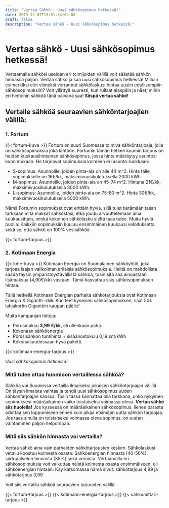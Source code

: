 ```yaml
---
title: "Vertaa Sähkö - Uusi sähkösopimus hetkessä!"
date: 2019-12-07T15:51:34+02:00
draft: false
description: "Vertaa sähkö - Uusi sähkösopimus hetkessä!"
---
```


# Vertaa sähkö - Uusi sähkösopimus hetkessä!

Vertaamalla sähkösi useiden eri toimijoiden välillä voit säästää sähkön hinnassa paljon. Vertaa sähkö ja saa uusi sähkösopimus hetkessä!
Milloin esimerkiksi olet viimeksi verrannut sähkölaskusi hintaa uusiin edullisempiin sähkösopimuksiin? Voit yllättyä suuresti, kun rullaat alaspäin ja näet, mihin eri hintoihin sähköä tänä päivänä saa! <b>Siispä vertaa sähkö!</b>

<h2>Vertaile sähköä seuraavien sähköntarjoajien välillä:</h2>

### 1. Fortum
{{< fortum-kuva >}}
Fortum on suuri Suomessa toimiva sähköntarjoaja, jolla on sähkösopimuksia joka lähtöön. Fortumin tämän hetken kuumin tarjous on heidän kuukausihintainen sähkösopimus, jossa hinta määräytyy asuntosi koon mukaan. He tarjoavat sopimuksia kolmeen eri asunto-luokkaan:

- S-sopimus: Asunnoille, joiden pinta-ala on alle 44 m^2. Hinta tälle sopimukselle on 16€/kk, maksimivuosikulutuksella 2000 kWh.
- M-sopimus: Asunnoille, joiden pinta-ala on 45-74 m^2. Hintana 21€/kk, maksimivuosikulutuksella 3000 kWh.
- L-sopimus: Asunnoille, joiden pinta-ala on 75-80 m^2. Hinta 30€/kk, maksimivuosikulutuksella 5000 kWh.

Nämä Fortumin sopimukset ovat erittäin hyviä, sillä tulet tietämään tasan tarkkaan mitä maksat sähköstäsi, etkä joudu arvuuttelemaan aina kuukausittain, minkä kokoinen sähkölasku sieltä taas tulee.
Muita hyviä puolia: Kaikkiin sopimuksiin kuuluu ensimmäinen kuukausi veloituksetta, sekä se, että sähkö on 100% vesisähköä

{{< fortum-tarjous >}}

### 2. Kotimaan Energia
{{< kme-kuva >}}
Kotimaan Energia on Suomalainen sähköyhtiö, joka tarjoaa laajan valikoiman erilaisia sähkösopimuksia. Heiltä on mahdollista saada täysin ympäristöystävällistä sähköä, tosin sitä saa ainoastaan lisämaksua (4,90€/kk) vastaan. Tämä kasvattaa ssis sähkösopimuksen hintaa.

Tällä hetkellä Kotimaan Energian parhaita sähkötarjouksia ovat Kotimaan Energia X Gigantti -diili. Kun teet kyseisen sähkösopimuksen, saat 50€ lahjakortin Giganttiin kaupan päälle! 

Muita kampanjan tietoja: 

- Perusmaksu <b>3,99 €/kk</b>, eli ollenkaan paha. 
- Kokonaan sähköenergia
- Pörssisähkön tuntihinta + sisäänostokulu 0,19 snt/kWh
- Kokonaisuudessaan hyvä paketti. 

{{< kotimaan-energia-tarjous >}}

<dfn>Uusi sähkösopimus hetkessä!</dfn>

### Mitä tulee ottaa huomioon vertaillessa sähköä?

Sähköä voi Suomessa vertailla ilmaiseksi jokaisen sähköntarjoajan välillä. On täysin ilmaista vaihtaa ja tehdä uusi sähkösopimus uuden sähköntarjoajan kanssa.
Tosin tässä kannattaa olla tarkkana, onko nykyinen sopimuksesi määräaikainen vaiko toistaiseksi voimassa oleva. <strong>Vertaa sähkö siis huolella!</strong>
Jos kyseessä on määräaikainen sähkösopimus, lienee parasta odottaa sen loppumiseen ennen kuin alkaa etsimään uutta sähkön tarjoajaa. Jos taas sinulla on toistaiseksi voimassa oleva sopimus, on uuden vaihtaminen paljon helpompaa.

### Mitä siis sähkön hinnasta voi vertailla?

Vertaa sähkö aina vain parhaiden sähkötarjousten kesken. Sähkölaskusi vetailu koostuu kolmesta osasta: Sähköenergian hinnasta (40-50%), siirtopalvelun hinnasta (35%) sekä veroista. Vertaamalla eri sähkösopimuksia voit vaikuttaa näistä kolmesta osasta ensimmäiseen, eli sähköenergian hintaan. Käy katsomassa nämä sivut: sähkötarjous 4,99 ja sähkötarjous 3,99

Voit siis vertailla sähköä seuraavien tarjousten välillä: 

{{< fortum-tarjous >}}
{{< kotimaan-energia-tarjous >}}
{{< sahkomittari-tarjous >}}




